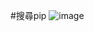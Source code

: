 #搜尋pip 
![image](https://user-images.githubusercontent.com/90738394/134272743-072a8777-0789-47a5-b086-e00387df3f43.png)
